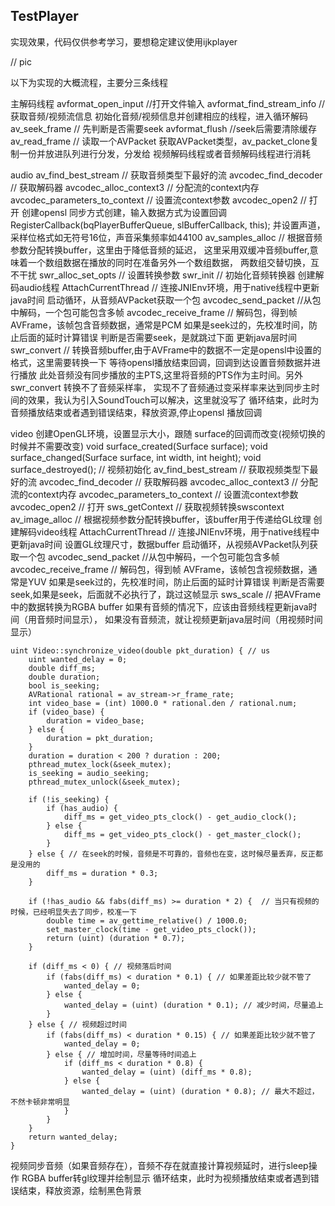 ## TestPlayer

实现效果，代码仅供参考学习，要想稳定建议使用ijkplayer

// pic

以下为实现的大概流程，主要分三条线程

主解码线程
avformat_open_input  //打开文件输入
avformat_find_stream_info // 获取音频/视频流信息
初始化音频/视频信息并创建相应的线程，进入循环解码
av_seek_frame // 先判断是否需要seek
avformat_flush //seek后需要清除缓存
av_read_frame // 读取一个AVPacket
获取AVPacket类型，av_packet_clone复制一份并放进队列进行分发，分发给
视频解码线程或者音频解码线程进行消耗


audio
av_find_best_stream // 获取音频类型下最好的流
avcodec_find_decoder // 获取解码器
avcodec_alloc_context3 // 分配流的context内存
avcodec_parameters_to_context // 设置流context参数
avcodec_open2 // 打开
创建opensl 同步方式创建，输入数据方式为设置回调
RegisterCallback(bqPlayerBufferQueue, slBufferCallback, this);
并设置声道，采样位格式如无符号16位，声音采集频率如44100
av_samples_alloc // 根据音频参数分配转换buffer，这里由于降低音频的延迟，
这里采用双缓冲音频buffer,意味着一个数组数据在播放的同时在准备另外一个数组数据，
两数组交替切换，互不干扰
swr_alloc_set_opts // 设置转换参数
swr_init // 初始化音频转换器
创建解码audio线程
AttachCurrentThread // 连接JNIEnv环境，用于native线程中更新java时间
启动循环，从音频AVPacket获取一个包
avcodec_send_packet //从包中解码，一个包可能包含多帧
avcodec_receive_frame // 解码包，得到帧 AVFrame，该帧包含音频数据，通常是PCM
如果是seek过的，先校准时间，防止后面的延时计算错误
判断是否需要seek，是就跳过下面
更新java层时间
swr_convert // 转换音频buffer,由于AVFrame中的数据不一定是opensl中设置的格式，这里需要转换一下
等待opensl播放结束回调，回调到达设置音频数据并进行播放
此处音频没有同步播放的主PTS,这里将音频的PTS作为主时间。另外swr_convert 转换不了音频采样率，
实现不了音频通过变采样率来达到同步主时间的效果，我认为引入SoundTouch可以解决，这里就没写了
循环结束，此时为音频播放结束或者遇到错误结束，释放资源,停止opensl 播放回调

video
创建OpenGL环境，设置显示大小，跟随 surface的回调而改变(视频切换的时候并不需要改变)
void surface_created(Surface surface);
void surface_changed(Surface surface, int width, int height);
void surface_destroyed();
// 视频初始化
av_find_best_stream // 获取视频类型下最好的流
avcodec_find_decoder // 获取解码器
avcodec_alloc_context3 // 分配流的context内存
avcodec_parameters_to_context // 设置流context参数
avcodec_open2 // 打开
sws_getContext // 获取视频转换swscontext
av_image_alloc // 根据视频参数分配转换buffer，该buffer用于传递给GL纹理
创建解码video线程
AttachCurrentThread // 连接JNIEnv环境，用于native线程中更新java时间
设置GL纹理尺寸，数据buffer
启动循环，从视频AVPacket队列获取一个包
avcodec_send_packet //从包中解码，一个包可能包含多帧
avcodec_receive_frame // 解码包，得到帧 AVFrame，该帧包含视频数据，通常是YUV
如果是seek过的，先校准时间，防止后面的延时计算错误
判断是否需要seek,如果是seek，后面就不必执行了，跳过这帧显示
sws_scale // 把AVFrame中的数据转换为RGBA buffer
如果有音频的情况下，应该由音频线程更新java时间（用音频时间显示），
如果没有音频流，就让视频更新java层时间（用视频时间显示）
```
uint Video::synchronize_video(double pkt_duration) { // us
    uint wanted_delay = 0;
    double diff_ms;
    double duration;
    bool is_seeking;
    AVRational rational = av_stream->r_frame_rate;
    int video_base = (int) 1000.0 * rational.den / rational.num;
    if (video_base) {
        duration = video_base;
    } else {
        duration = pkt_duration;
    }
    duration = duration < 200 ? duration : 200;
    pthread_mutex_lock(&seek_mutex);
    is_seeking = audio_seeking;
    pthread_mutex_unlock(&seek_mutex);

    if (!is_seeking) {
        if (has_audio) {
            diff_ms = get_video_pts_clock() - get_audio_clock();
        } else {
            diff_ms = get_video_pts_clock() - get_master_clock();
        }
    } else { // 在seek的时候，音频是不可靠的，音频也在变，这时候尽量丢弃，反正都是没用的
        diff_ms = duration * 0.3;
    }

    if (!has_audio && fabs(diff_ms) >= duration * 2) {  // 当只有视频的时候，已经明显失去了同步，校准一下
        double time = av_gettime_relative() / 1000.0;
        set_master_clock(time - get_video_pts_clock());
        return (uint) (duration * 0.7);
    }

    if (diff_ms < 0) { // 视频落后时间
        if (fabs(diff_ms) < duration * 0.1) { // 如果差距比较少就不管了
            wanted_delay = 0;
        } else {
            wanted_delay = (uint) (duration * 0.1); // 减少时间，尽量追上
        }
    } else { // 视频超过时间
        if (fabs(diff_ms) < duration * 0.15) { // 如果差距比较少就不管了
            wanted_delay = 0;
        } else { // 增加时间，尽量等待时间追上
            if (diff_ms < duration * 0.8) {
                wanted_delay = (uint) (diff_ms * 0.8);
            } else {
                wanted_delay = (uint) (duration * 0.8); // 最大不超过，不然卡顿非常明显
            }
        }
    }
    return wanted_delay;
}
```
视频同步音频（如果音频存在），音频不存在就直接计算视频延时，进行sleep操作
RGBA buffer转gl纹理并绘制显示
循环结束，此时为视频播放结束或者遇到错误结束，释放资源，绘制黑色背景
